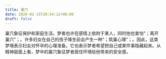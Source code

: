 ```yaml
---
title: 巢穴
date: 2020-02-15T20:54:12+08:00
draft: false
---
```


巢穴象征保护和家庭生活。梦者也许在感情上依附于某人，同时他也害怕"；离开巢穴"；。许多妇女在自己的孩子降生前会产生一种"；筑巢心理"；。因此，这类梦境表示妇女对怀孕的心理准备。它也表示梦者希望把自己或某件事隐藏起来。从精神层面上看，梦中的巢穴象征梦者居住环境给他带来的安全感。
